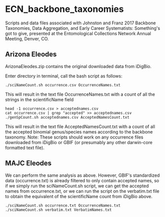 # ECN_backbone_taxonomies
Scripts and data files associated with Johnston and Franz 2017 Backbone Taxonomies, Data Aggregation, and Early Career Systematists: Something's got to give, presented at the Entomological Collections Network Annual Meeting, Denver, CO.

## Arizona Eleodes

ArizonaEleodes.zip contains the original downloaded data from iDigBio.

Enter directory in terminal, call the bash script as follows:
```
./sciNameCount.sh occurrence.csv OccurrenceNames.txt
```
This will result in the text file OccurrenceNames.txt with a count of all the strings in the scientificName field
```
head -1 occurrence.csv > acceptednames.csv
cat occurrence.csv | grep "accepted" >> acceptednames.csv
./genSpCount.sh acceptednames.csv AcceptedNamesCount.txt
```
This will result in the text file AcceptedNamesCount.txt with a count of all the accepted binomial genus/species names according to the backbone taxonomy.
Note: These scripts should work on any occurrence files downloaded from iDigBio or GBIF (or presumably any other darwin-core formatted text file).

## MAJC Eleodes

We can perform the same analysis as above.  However, GBIF's standardized data (occurrence.txt) is already filtered to only contain accepted names, so if we simply run the sciNameCount.sh script, we can get the accepted names from occurrence.txt, or we can run the script on the verbatim.txt file to obtain the equivalent of the scientificName count from iDigBio above.

```
./sciNameCount.sh occurrence.txt OccurrenceNames.txt
./sciNameCount.sh verbatim.txt VerbatimNames.txt
```
